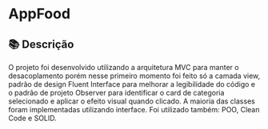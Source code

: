 # AppFood

## 📚  Descrição 
O projeto foi desenvolvido utilizando a arquitetura MVC para manter o desacoplamento porém nesse primeiro momento foi feito só a camada view, padrão de design Fluent Interface para melhorar a legibilidade do código e o padrão de projeto Observer para identificar o card de categoria selecionado e aplicar o efeito visual quando clicado. A maioria das classes foram implementadas utilizando interface.
Foi utilizado também: POO, Clean Code e SOLID.
